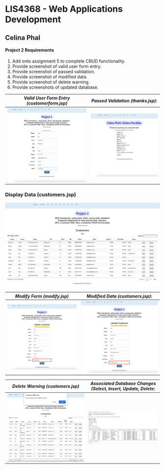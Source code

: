 
# LIS4368 - Web Applications Development

## Celina Phal

#### Project 2 Requirements

1. Add onto assignment 5 to complete CRUD functionality. 
2. Provide screenshot of valid user form entry.
3. Provide screenshot of passed validation.
4. Provide screenshot of modified data.
5. Provide screenshot of delete warning.
5. Provide screenshots of updated database.


| *Valid User Form Entry (customerform.jsp)*      | *Passed Validation (thanks.jsp)*: | 
| :----:       |    :----:   |
| ![Skillset1](img/img1.png)   | ![Skillset2](img/img2.png) |


### Display Data (customers.jsp)
![Skillset1](img/img3.png)



| *Modify Form (modify.jsp)*      | *Modified Data (customers.jsp)*: | 
| :----:       |    :----:   |
| ![Skillset1](img/img4.png)   | ![Skillset2](img/img4.png) |


| *Delete Warning (customers.jsp)*      | *Associated Database Changes (Select, Insert, Update, Delete*: | 
| :----:       |    :----:   |
| ![Skillset1](img/img6.png)   | ![Skillset2](img/img5.png) |
